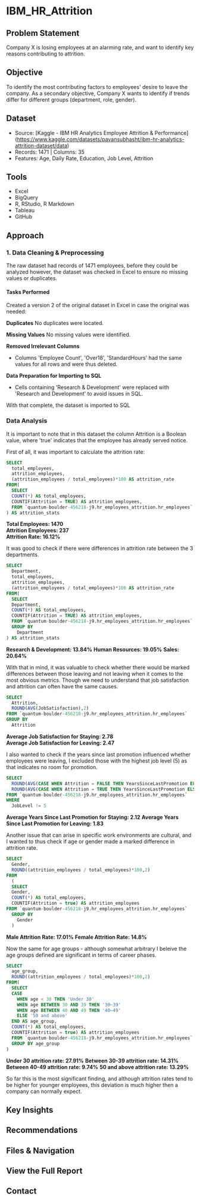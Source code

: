 # IBM_HR_Attrition

## Problem Statement
Company X is losing employees at an alarming rate, and want to identify key reasons contributing to attrition.

## Objective
To identify the most contributing factors to employees' desire to leave the company. As a secondary objective, Company X wants to identify if trends differ for different groups (department, role, gender).
    
## Dataset
- Source: [Kaggle - IBM HR Analytics Employee Attrition & Performance] (https://www.kaggle.com/datasets/pavansubhasht/ibm-hr-analytics-attrition-dataset/data)
- Records: 1471 | Columns: 35
- Features: Age, Daily Rate, Education, Job Level, Attrition

## Tools
- Excel
- BigQuery
- R, RStudio, R Markdown
- Tableau
- GitHub

## Approach

### 1. Data Cleaning & Preprocessing

The raw dataset had records of 1471 employees, before they could be analyzed however, the dataset was checked in Excel to ensure no missing values or duplicates.

#### Tasks Performed

Created a version 2 of the original dataset in Excel in case the original was needed:

**Duplicates**
No duplicates were located.

**Missing Values**
No missing values were identified.

**Removed Irrelevant Columns**
- Columns 'Employee Count', 'Over18', 'StandardHours' had the same values for all rows and were thus deleted.

**Data Preparation for Importing to SQL**
- Cells containing 'Research & Development' were replaced with 'Research and Development' to avoid issues in SQL.

With that complete, the dataset is imported to SQL

### Data Analysis

It is important to note that in this dataset the column Attrition is a Boolean value, where 'true' indicates that the employee has already served notice.

First of all, it was important to calculate the attrition rate:

```sql
SELECT
  total_employees,
  attrition_employees,
  (attrition_employees / total_employees)*100 AS attrition_rate
FROM(
  SELECT
  COUNT(*) AS total_employees,
  COUNTIF(Attrition = TRUE) AS attrition_employees,
  FROM `quantum-boulder-456218-j9.hr_employees_attrition.hr_employees`
) AS attrition_stats
```

**Total Employees: 1470**  
**Attrition Employees: 237**  
**Attrition Rate: 16.12%**  

It was good to check if there were differences in attrition rate between the 3 departments.

```sql
SELECT
  Department,
  total_employees,
  attrition_employees,
  (attrition_employees / total_employees)*100 AS attrition_rate
FROM(
  SELECT
  Department,
  COUNT(*) AS total_employees,
  COUNTIF(Attrition = TRUE) AS attrition_employees,
  FROM `quantum-boulder-456218-j9.hr_employees_attrition.hr_employees`
  GROUP BY
    Department
) AS attrition_stats
```

**Research & Development: 13.84%**
**Human Resources: 19.05%**
**Sales: 20.64%**

With that in mind, it was valuable to check whether there would be marked differences between those leaving and not leaving when it comes to the most obvious metrics. Though we need to understand that job satisfaction and attrition can often have the same causes.

```sql
SELECT
  Attrition,
  ROUND(AVG(JobSatisfaction),2)
FROM `quantum-boulder-456218-j9.hr_employees_attrition.hr_employees`
GROUP BY
  Attrition
```

**Average Job Satisfaction for Staying: 2.78**  
**Average Job Satisfaction for Leaving: 2.47**

I also wanted to check if the years since last promotion influenced whether employees were leaving, I excluded those with the highest job level (5) as that indicates no room for promotion.

```sql
SELECT
  ROUND(AVG(CASE WHEN Attrition = FALSE THEN YearsSinceLastPromotion ELSE NULL END),2) AS no_attrition_employees_avg,
  ROUND(AVG(CASE WHEN Attrition = TRUE THEN YearsSinceLastPromotion ELSE NULL END),2) AS attrition_employees_avg
FROM `quantum-boulder-456218-j9.hr_employees_attrition.hr_employees`
WHERE
  JobLevel != 5
```

**Average Years Since Last Promotion for Staying: 2.12**
**Average Years Since Last Promotion for Leaving: 1.83**

Another issue that can arise in specific work environments are cultural, and I wanted to thus check if age or gender made a marked difference in attrition rate.

```sql
SELECT
  Gender,
  ROUND((attrition_employees / total_employees)*100,2)
FROM
  (
  SELECT
  Gender,
  COUNT(*) AS total_employees,
  COUNTIF(Attrition = true) AS attrition_employees
FROM `quantum-boulder-456218-j9.hr_employees_attrition.hr_employees`
  GROUP BY
    Gender
  )
```

**Male Attrition Rate: 17.01%**
**Female Attrition Rate: 14.8%**

Now the same for age groups - although somewhat arbitrary I beleive the age groups defined are significant in terms of career phases.

```sql
SELECT
  age_group,
  ROUND((attrition_employees / total_employees)*100,2)
FROM(
  SELECT 
  CASE 
    WHEN age < 30 THEN 'Under 30'
    WHEN age BETWEEN 30 AND 39 THEN '30–39'
    WHEN age BETWEEN 40 AND 49 THEN '40–49'
    ELSE '50 and above'
  END AS age_group,
  COUNT(*) AS total_employees,
  COUNTIF(Attrition = true) AS attrition_employees
  FROM `quantum-boulder-456218-j9.hr_employees_attrition.hr_employees`
  GROUP BY age_group
)
```

**Under 30 attrition rate: 27.91%**
**Between 30-39 attrition rate: 14.31%**
**Between 40-49 attrition rate: 9.74%**
**50 and above attrition rate: 13.29%**

So far this is the most significant finding, and although attrition rates tend to be higher for younger employees, this deviation is much higher then a company can normally expect.



## Key Insights

## Recommendations

## Files & Navigation

## View the Full Report

## Contact
